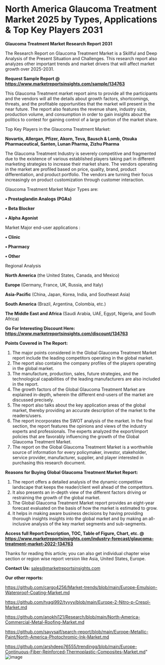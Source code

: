 # North America Glaucoma Treatment Market 2025 by Types, Applications & Top Key Players 2031

<strong>Glaucoma Treatment Market Research Report 2031</strong>

The Research Report on Glaucoma Treatment Market is a Skillful and Deep Analysis of the Present Situation and Challenges. This research report also analyzes other important trends and market drivers that will affect market growth over 2025-2031.

<strong>Request Sample Report @ <a href=https://www.marketreportsinsights.com/sample/134763>https://www.marketreportsinsights.com/sample/134763</a></strong>

This Glaucoma Treatment market report aims to provide all the participants and the vendors will all the details about growth factors, shortcomings, threats, and the profitable opportunities that the market will present in the near future. The report also features the revenue share, industry size, production volume, and consumption in order to gain insights about the politics to contest for gaining control of a large portion of the market share.

Top Key Players in the Glaucoma Treatment Market:

<strong>Novartis, Allergan, Pfizer, Akorn, Teva, Bausch & Lomb, Otsuka Pharmaceutical, Santen, Lunan Pharma, Zizhu Pharma</strong>

The Glaucoma Treatment Industry is severely competitive and fragmented due to the existence of various established players taking part in different marketing strategies to increase their market share. The vendors operating in the market are profiled based on price, quality, brand, product differentiation, and product portfolio. The vendors are turning their focus increasingly on product customization through customer interaction.

Glaucoma Treatment Market Major Types are:

<strong>• Prostaglandin Analogs (PGAs)

• Beta Blocker

• Alpha Agonist</strong>

Market Major end-user applications :

<strong>• Clinic

• Pharmacy

• Other</strong>

Regional Analysis

</u><strong><b>North America</b></strong> (the United States, Canada, and Mexico)

<strong><b>Europe </b></strong>(Germany, France, UK, Russia, and Italy)

<strong><b>Asia-Pacific</b></strong> (China, Japan, Korea, India, and Southeast Asia)

<strong><b>South America</b></strong> (Brazil, Argentina, Colombia, etc.)

<strong><b>The Middle East and Africa</b></strong> (Saudi Arabia, UAE, Egypt, Nigeria, and South Africa)

<strong>Go For Interesting Discount Here: <a href=https://www.marketreportsinsights.com/discount/134763>https://www.marketreportsinsights.com/discount/134763</a></strong>

<strong>Points Covered in The Report:</strong>
<ol>
  <li>The major points considered in the Global Glaucoma Treatment Market report include the leading competitors operating in the global market.</li>
  <li>The report also contains the company profiles of the players operating in the global market.</li>
  <li>The manufacture, production, sales, future strategies, and the technological capabilities of the leading manufacturers are also included in the report.</li>
  <li>The growth factors of the Global Glaucoma Treatment Market are explained in-depth, wherein the different end-users of the market are discussed precisely.</li>
  <li>The report also talks about the key application areas of the global market, thereby providing an accurate description of the market to the readers/users.</li>
  <li>The report incorporates the SWOT analysis of the market. In the final section, the report features the opinions and views of the industry experts and professionals. The experts analyzed the export/import policies that are favorably influencing the growth of the Global Glaucoma Treatment Market.</li>
  <li>The report on the Global Glaucoma Treatment Market is a worthwhile source of information for every policymaker, investor, stakeholder, service provider, manufacturer, supplier, and player interested in purchasing this research document.</li>
</ol>
<strong>Reasons for Buying Global Glaucoma Treatment Market Report:</strong>

<ol>
  <li>The report offers a detailed analysis of the dynamic competitive landscape that keeps the reader/client well ahead of the competitors.</li>
  <li>It also presents an in-depth view of the different factors driving or restraining the growth of the global market.</li>
  <li>The Global Glaucoma Treatment Market report provides an eight-year forecast evaluated on the basis of how the market is estimated to grow.</li>
  <li>It helps in making aware business decisions by having providing thorough insights insights into the global market and by making an all-inclusive analysis of the key market segments and sub-segments.</li>
</ol>
<strong>Access full Report Description, TOC, Table of Figure, Chart, etc. @ <a href=https://www.marketreportsinsights.com/industry-forecast/glaucoma-treatment-market-2022-134763>https://www.marketreportsinsights.com/industry-forecast/glaucoma-treatment-market-2022-134763</a></strong>


Thanks for reading this article; you can also get individual chapter wise section or region wise report version like Asia, United States, Europe.

<strong>Contact Us:</strong>
sales@marketreportsinsights.com

<strong>Our other reports:</strong>

<a href=https://github.com/cargo4256/Market-trends/blob/main/Europe-Emulsion-Waterproof-Coating-Market.md>https://github.com/cargo4256/Market-trends/blob/main/Europe-Emulsion-Waterproof-Coating-Market.md</a>

<a href=https://github.com/tyagi992/tyyyy/blob/main/Europe-2-Nitro-p-Cresol-Market.md>https://github.com/tyagi992/tyyyy/blob/main/Europe-2-Nitro-p-Cresol-Market.md</a>

<a href=https://github.com/anokhi121/Research/blob/main/North-America-Commercial-Metal-Roofing-Market.md>https://github.com/anokhi121/Research/blob/main/North-America-Commercial-Metal-Roofing-Market.md</a>

<a href=https://github.com/sayysaif/search-report/blob/main/Europe-Metallic-Paint/North-America-Photochromic-Ink-Market.md>https://github.com/sayysaif/search-report/blob/main/Europe-Metallic-Paint/North-America-Photochromic-Ink-Market.md</a>

<a href=https://github.com/arshdeep76555/trendingg/blob/main/Europe-Continuous-Fiber-Reinforced-Thermoplastic-Composites-Market.md>https://github.com/arshdeep76555/trendingg/blob/main/Europe-Continuous-Fiber-Reinforced-Thermoplastic-Composites-Market.md</a>"
![image](https://github.com/user-attachments/assets/b4c1ff98-2ff1-4353-bfc7-a05c20f06f23)
